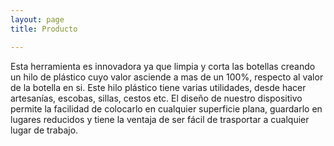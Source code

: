 ```yaml
---
layout: page
title: Producto

---
```


Esta herramienta es innovadora ya que limpia y corta las botellas creando un hilo de plástico cuyo valor asciende a mas de un 100%, respecto al valor de la botella en si.
Este hilo plástico tiene varias utilidades, desde hacer artesanías, escobas, sillas, cestos etc.
El diseño de nuestro dispositivo permite la facilidad de colocarlo en cualquier superficie plana, guardarlo en lugares reducidos y tiene la ventaja de ser fácil de trasportar a cualquier lugar de trabajo.
